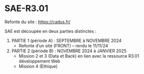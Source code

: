 # SAE-R3.01
Refonte du site : https://cadus.fr/

SAE est découpée en deux parties distinctes :
1. PARTIE 1 (période A) : SEPTEMBRE à NOVEMBRE 2024
   - Refonte d’un site (FRONT) – rendu le 11/11/24
2. PARTIE 2 (période B) : NOVEMBRE 2024 à JANVIER 2025
   - Mission 2 et 3 (Data et Back) en lien avec la ressource R3.01 développement Web
   - Mission 4 (Ethique)
